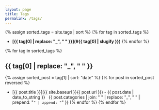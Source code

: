 ```yaml
---
layout: page
title: Tags
permalink: /tags/
---
```


{% assign sorted_tags = site.tags | sort %}
{% for tag in sorted_tags %}
* **[{{ tag[0] | replace: "_", " " }}](#{{ tag[0] | slugify }})**
{% endfor %}

{% for tag in sorted_tags %}
<span id="{{ tag[0] | slugify }}"></span>
## {{ tag[0] | replace: "_", " " }}
{% assign sorted_post = tag[1] | sort: "date" %}
{% for post in sorted_post reversed %}
* [{{ post.title }}]({{ site.baseurl }}{{ post.url }}) - {{ post.date | date_to_string }}&nbsp;&nbsp;&nbsp;{{ post.categories | join: " " | replace: "_", " " | prepend: "`" | append: "`" }}
{% endfor %}
{% endfor %}

